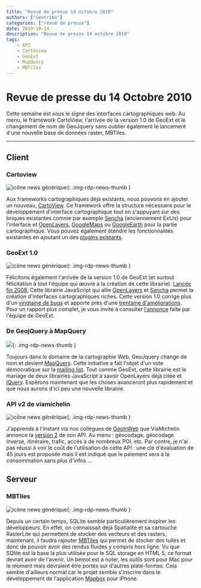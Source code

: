 ```yaml
---
title: "Revue de presse 14 octobre 2010"
authors: ["Geotribu"]
categories: ["revue de presse"]
date: 2010-10-14
description: "Revue de presse 14 octobre 2010"
tags:
    - API
    - Cartoview
    - GeoExt
    - MapQuery
    - MBTiles
---
```


# Revue de presse du 14 Octobre 2010

Cette semaine est sous le signe des interfaces cartographiques web. Au menu, le framework CartoView, l'arrivée de la version 1.0 de GeoExt et le changement de nom de GeoJquery sans oublier également le lancement d'une nouvelle base de données raster, MBTiles.

----

## Client

### Cartoview

![icône news générique](https://cdn.geotribu.fr/img/internal/icons-rdp-news/news.png "News Geotribu"){: .img-rdp-news-thumb }

Aux frameworks cartographiques déjà existants, nous pouvons en ajouter un nouveau, [CartoView](http://www.cartologic.com/cartoview/). Ce framework offre la structure nécessaire pour le développement d'interface cartographique tout en s'appuyant sur des briques existantes comme par exemple [Sencha](http://www.sencha.com/) (anciennement ExtJs) pour l'interface et [OpenLayers](https://openlayers.org/), [GoogleMaps](http://maps.google.com/) ou [GoogleEarth](http://code.google.com/apis/earth/) pour la partie cartographique. Vous pouvez également étendre les fonctionnalités existantes en ajoutant un des [plugins existants](http://www.cartologic.com/cartoview/extensions.aspx).

### GeoExt 1.0

![icône news générique](https://cdn.geotribu.fr/img/internal/icons-rdp-news/news.png "News Geotribu"){: .img-rdp-news-thumb }

Félicitons également l'arrivée de la version 1.0 de GeoExt (et surtout félicitation à tout l'équipe qui œuvre à la création de cette librairie). [Lancée fin 2008](http://geotribu.net/node/75), Cette librairie JavaScript qui allie [OpenLayers](https://openlayers.org/) et [Sencha](http://www.sencha.com/) permet la création d'interfaces cartographiques riches. Cette version 1.0 corrige plus d'un [vingtaine de bugs](http://trac.geoext.org/query?group=type&resolution=fixed&milestone=1.0&type=defect&order=component) et apporte près d'une [trentaine d'améliorations](http://trac.geoext.org/query?group=type&resolution=fixed&milestone=1.0&type=enhancement&order=component). Pour un rapport plus complet, je vous invite à consulter [l'annonce](http://trac.geoext.org/wiki/Release/1.0/Notes) faite par l'équipe de GeoExt.

### De GeojQuery à MapQuery

![](https://cdn.geotribu.fr/img/icon_jquery.jpg){: .img-rdp-news-thumb }

Toujours dans le domaine de la cartographie Web, GeoJquery change de nom et devient [MapQuery](http://gitorious.org/mapquery). Cette initiative a fait l'objet d'un vote démocratique sur la [mailing list](http://lists.osgeo.org/pipermail/geojquery/2010-October/000179.html). Tout comme GeoExt, cette librairie est le mariage de deux librairies JavaScript à savoir OpenLayers déjà citée et [jQuery](http://jquery.com/). Espérons maintenant que les choses avanceront plus rapidement et que nous aurons d'ici peu une nouvelle librairie.

### API v2 de viamichelin

![icône news générique](https://cdn.geotribu.fr/img/internal/icons-rdp-news/news.png "News Geotribu"){: .img-rdp-news-thumb }

J'apprends à l'instant via nos collègues de [GeoInWeb](http://www.geoinweb.com/2010/10/12/viamichelin-lance-son-api-javascript-en-version-2/) que ViaMichelin annonce la [version 2](http://dev.viamichelin.fr/web/api-javascript) de son API. Au menu : géocodage, géocodage inverse, itinéraire, trafic, accès à de nombreux POI, etc. Par contre, je n'ai pas réussi à voir le coût de l'utilisation de cette API : une clé d'évaluation de 45 jours est proposée mais il est indiqué que le paiement sera à la consommation sans plus d'infos ...

## Serveur

### MBTiles

![icône news générique](https://cdn.geotribu.fr/img/internal/icons-rdp-news/news.png "News Geotribu"){: .img-rdp-news-thumb }

Depuis un certain temps, SQLite semble particulièrement inspirer les développeurs. En effet, on connaissait déjà Spatialite et sa cartouche RasterLite qui permettent de stocker des vecteurs et des rasters, maintenant, il faudra rajouter [MBTiles](http://developmentseed.org/blog/2010/oct/08/portable-map-tiles-format-released) qui permet de stocker des tuiles et donc de pouvoir avoir des rendus fluides y compris hors ligne. Vu que SQlite est la base la plus utilisée pour le SQL storage en HTML 5, ce format devrait avoir de l'avenir. Un bémol est à noter, les outils sont pour Mac pour le moment mais devraient être portés sur d'autres plate-formes. Cela semble d'ailleurs normal car le projet semble s'inscrire dans le développement de l'application [Mapbox](http://mapbox.com) pour iPhone.
